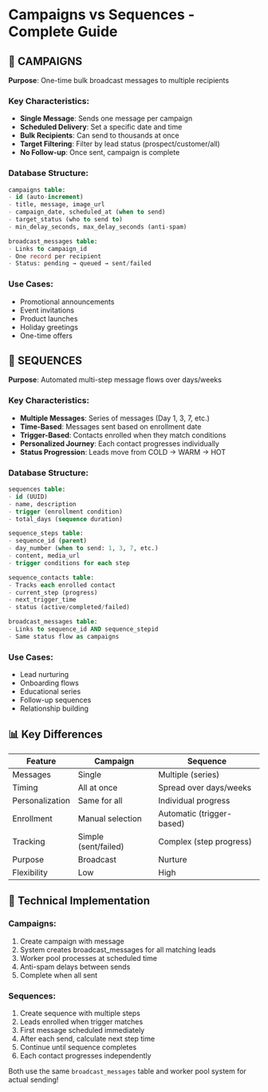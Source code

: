 # Campaigns vs Sequences - Complete Guide

## 🎯 CAMPAIGNS
**Purpose**: One-time bulk broadcast messages to multiple recipients

### Key Characteristics:
- **Single Message**: Sends one message per campaign
- **Scheduled Delivery**: Set a specific date and time
- **Bulk Recipients**: Can send to thousands at once
- **Target Filtering**: Filter by lead status (prospect/customer/all)
- **No Follow-up**: Once sent, campaign is complete

### Database Structure:
```sql
campaigns table:
- id (auto-increment)
- title, message, image_url
- campaign_date, scheduled_at (when to send)
- target_status (who to send to)
- min_delay_seconds, max_delay_seconds (anti-spam)

broadcast_messages table:
- Links to campaign_id
- One record per recipient
- Status: pending → queued → sent/failed
```

### Use Cases:
- Promotional announcements
- Event invitations
- Product launches
- Holiday greetings
- One-time offers

## 🔄 SEQUENCES
**Purpose**: Automated multi-step message flows over days/weeks

### Key Characteristics:
- **Multiple Messages**: Series of messages (Day 1, 3, 7, etc.)
- **Time-Based**: Messages sent based on enrollment date
- **Trigger-Based**: Contacts enrolled when they match conditions
- **Personalized Journey**: Each contact progresses individually
- **Status Progression**: Leads move from COLD → WARM → HOT

### Database Structure:
```sql
sequences table:
- id (UUID)
- name, description
- trigger (enrollment condition)
- total_days (sequence duration)

sequence_steps table:
- sequence_id (parent)
- day_number (when to send: 1, 3, 7, etc.)
- content, media_url
- trigger conditions for each step

sequence_contacts table:
- Tracks each enrolled contact
- current_step (progress)
- next_trigger_time
- status (active/completed/failed)

broadcast_messages table:
- Links to sequence_id AND sequence_stepid
- Same status flow as campaigns
```

### Use Cases:
- Lead nurturing
- Onboarding flows
- Educational series
- Follow-up sequences
- Relationship building

## 📊 Key Differences

| Feature | Campaign | Sequence |
|---------|----------|----------|
| Messages | Single | Multiple (series) |
| Timing | All at once | Spread over days/weeks |
| Personalization | Same for all | Individual progress |
| Enrollment | Manual selection | Automatic (trigger-based) |
| Tracking | Simple (sent/failed) | Complex (step progress) |
| Purpose | Broadcast | Nurture |
| Flexibility | Low | High |

## 🔧 Technical Implementation

### Campaigns:
1. Create campaign with message
2. System creates broadcast_messages for all matching leads
3. Worker pool processes at scheduled time
4. Anti-spam delays between sends
5. Complete when all sent

### Sequences:
1. Create sequence with multiple steps
2. Leads enrolled when trigger matches
3. First message scheduled immediately
4. After each send, calculate next step time
5. Continue until sequence completes
6. Each contact progresses independently

Both use the same `broadcast_messages` table and worker pool system for actual sending!
